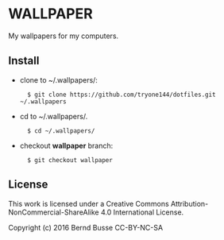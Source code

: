 WALLPAPER
========

My wallpapers for my computers.


Install
-------

* clone to ~/.wallpapers/:
    
        $ git clone https://github.com/tryone144/dotfiles.git ~/.wallpapers

* cd to ~/.wallpapers/.

        $ cd ~/.wallpapers/

* checkout __wallpaper__ branch:

        $ git checkout wallpaper


License
-------

This work is licensed under a Creative Commons Attribution-NonCommercial-ShareAlike 4.0
International License.

Copyright (c) 2016 Bernd Busse CC-BY-NC-SA

